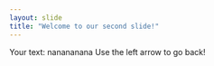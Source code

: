 ```yaml
---
layout: slide
title: "Welcome to our second slide!"
---
```

Your text: nanananana
Use the left arrow to go back!
